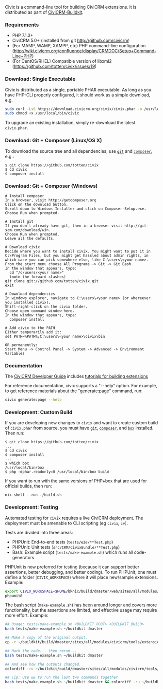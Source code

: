 Civix is a command-line tool for building CiviCRM extensions. It is distributed as part of [CiviCRM-Buildkit](https://github.com/civicrm/civicrm-buildkit).

### Requirements

* PHP 7.1.3+
* CiviCRM 5.0+ (installed from git http://github.com/civicrm)
* (For MAMP, WAMP, XAMPP, etc) PHP command-line configuration (http://wiki.civicrm.org/confluence/display/CRMDOC/Setup+Command-Line+PHP)
* (For CentOS/RHEL) Compatible version of libxml2 (https://github.com/totten/civix/issues/19)

### Download: Single Executable

Civix is distributed as a single, portable PHAR executable.  As long as you have PHP-CLI
properly configured, it should work as a simple download, e.g.

```bash
sudo curl -LsS https://download.civicrm.org/civix/civix.phar -o /usr/local/bin/civix
sudo chmod +x /usr/local/bin/civix
```

To upgrade an existing installation, simply re-download the latest `civix.phar`.

### Download: Git + Composer (Linux/OS X)

To download the source tree and all dependencies, use [`git`](https://git-scm.com) and [`composer`](https://getcomposer.org/), e.g.:

```
$ git clone https://github.com/totten/civix
$ cd civix
$ composer install
```

### Download: Git + Composer (Windows)

```
# Install composer
In a browser, visit http://getcomposer.org
Click on the download button.
Scroll down to Windows Installer and click on Composer-Setup.exe.
Choose Run when prompted.

# Install git
If you don't already have git, then in a browser visit http://git-scm.com/download/win.
Choose Run when prompted.
Leave all the defaults.

# Download civix
Decide where you want to install civix. You might want to put it in C:\Program Files, but you might get hassled about admin rights, in which case you can pick somewhere else, like C:\users\<your name>.
From the start menu choose All Programs -> Git -> Git Bash.
In the window that appears, type:
  cd "/c/users/<your name>"
  (note the forward slashes)
git clone git://github.com/totten/civix.git
exit

# Download dependencies
In windows explorer, navigate to C:\users\<your name> (or whereever you installed civix).
Shift-right-click on the civix folder.
Choose open command window here.
In the window that appears, type:
  composer install

# Add civix to the PATH
Either temporarily add it:
set PATH=%PATH%;C:\users\<your name>\civix\bin

OR permanently:
Start Menu -> Control Panel -> System -> Advanced -> Environment Variables
```

### Documentation

The [CiviCRM Developer Guide](https://docs.civicrm.org/dev/en/latest/) includes [tutorials for building extensions](https://docs.civicrm.org/dev/en/latest/extensions/civix/)

For reference documentation, civix supports a "--help" option.  For example,
to get reference materials about the "generate:page" command, run:

```bash
civix generate:page --help
```

### Development: Custom Build

If you are developing new changes to `civix` and want to create custom build of
`civix.phar` from source, you must have [`git`](https://git-scm.com), [`composer`](https://getcomposer.org/), and
[`box`](http://box-project.github.io/box2/) installed. Then run:

```
$ git clone https://github.com/totten/civix
...
$ cd civix
$ composer install
...
$ which box
/usr/local/bin/box
$ php -dphar.readonly=0 /usr/local/bin/box build
```

If you want to run with the same versions of PHP+box that are used for official builds, then run:

```
nix-shell --run ./build.sh
```

### Development: Testing

Automated testing for `civix` requires a live CiviCRM deployment. The deployment must be amenable to CLI scripting (eg `civix`, `cv`).

Tests are divided into three areas:

* PHPUnit: End-to-end tests (`tests/e2e/**Test.php`)
* PHPUnit: Unit tests (`src/CRM/CivixBundle/**Test.php`)
* Bash: Example script (`tests/make-example.sh`) which runs all code-generators

PHPUnit is now preferred for testing (because it can support better assertions, better debugging, and better coding).
To run PHPUnit, one must define a folder (`CIVIX_WORKSPACE`) where it will place new/sample extensions. Example:

```bash
export CIVIX_WORKSPACE=$HOME/bknix/build/dmaster/web/sites/all/modules/civicrm/ext/civixtest
phpunit8
```

The bash script (`make-example.sh`) has been around longer and covers more functionality, but the assertions are limited,
and effective usage may require more effort. Example:

```bash
## Usage: tests/make-example.sh <BUILDKIT_ROOT> <BUILDKIT_BUILD>
bash tests/make-example.sh ~/buildkit dmaster

## Make a copy of the original output.
cp -r ~/buildkit/build/dmaster/sites/all/modules/civicrm/tools/extensions/org.civicrm.civixexample{,-orig}

## Hack the code... then rerun...
bash tests/make-example.sh ~/buildkit dmaster

## And see how the outputs changed.
colordiff -ru ~/buildkit/build/dmaster/sites/all/modules/civicrm/tools/extensions/org.civicrm.civixexample{-orig,}

## Tip: Use && to run the last two commands together
bash tests/make-example.sh ~/buildkit dmaster && colordiff -ru ~/buildkit/build/dmaster/sites/all/modules/civicrm/tools/extensions/org.civicrm.civixexample{-orig,}
```

